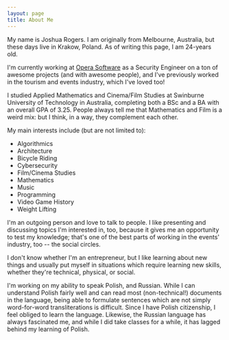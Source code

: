 ```yaml
---
layout: page
title: About Me
---
```


My name is Joshua Rogers. I am originally from Melbourne, Australia, but these days live in Krakow, Poland. As of writing this page, I am 24-years old.

I'm currently working at [Opera Software](https://opera.com/) as a Security Engineer on a ton of awesome projects (and with awesome people), and I've previously worked in the tourism and events industry, which I've loved too!

I studied Applied Mathematics and Cinema/Film Studies at Swinburne University of Technology in Australia, completing both a BSc and a BA with an overall GPA of 3.25. People always tell me that Mathematics and Film is a weird mix: but I think, in a way, they complement each other.

My main interests include (but are not limited to):
- Algorithmics
- Architecture
- Bicycle Riding
- Cybersecurity
- Film/Cinema Studies
- Mathematics
- Music
- Programming
- Video Game History
- Weight Lifting

I'm an outgoing person and love to talk to people. I like presenting and discussing topics I'm interested in, too, because it gives me an opportunity to test my knowledge; that's one of the best parts of working in the events' industry, too -- the social circles.

I don't know whether I'm an entrepreneur, but I like learning about new things and usually put myself in situations which require learning new skills, whether they're technical, physical, or social.

I'm working on my ability to speak Polish, and Russian. While I can understand Polish fairly well and can read most (non-technical!) documents in the language, being able to formulate sentences which are not simply word-for-word transliterations is difficult. Since I have Polish citizenship, I feel obliged to learn the language. Likewise, the Russian language has always fascinated me, and while I did take classes for a while, it has lagged behind my learning of Polish.
